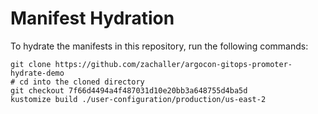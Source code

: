# Manifest Hydration

To hydrate the manifests in this repository, run the following commands:

```shell
git clone https://github.com/zachaller/argocon-gitops-promoter-hydrate-demo
# cd into the cloned directory
git checkout 7f66d4494a4f487031d10e20bb3a648755d4ba5d
kustomize build ./user-configuration/production/us-east-2
```
